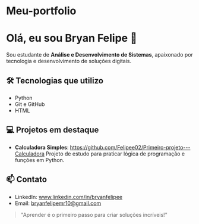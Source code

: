 # Meu-portfolio

# Olá, eu sou Bryan Felipe 👋

Sou estudante de **Análise e Desenvolvimento de Sistemas**, apaixonado por tecnologia e desenvolvimento de soluções digitais.

## 🛠 Tecnologias que utilizo
- Python
- Git e GitHub
- HTML

## 💻 Projetos em destaque
- **Calculadora Simples**: https://github.com/Felipee02/Primeiro-projeto---Calculadora
  Projeto de estudo para praticar lógica de programação e funções em Python.

## 📫 Contato
- LinkedIn: www.linkedin.com/in/bryanfelipee  
- Email: bryanfelipemr10@gmail.com

> "Aprender é o primeiro passo para criar soluções incríveis!"
